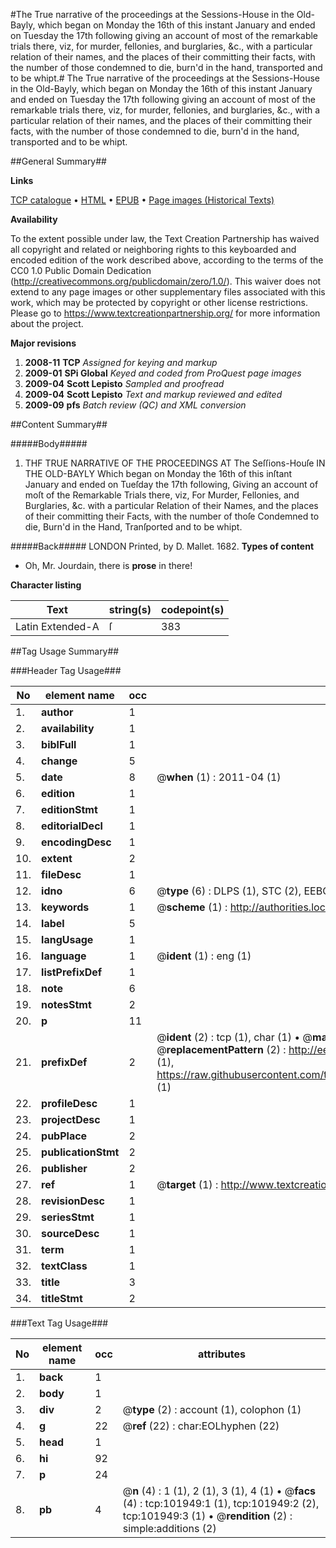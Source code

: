 #The True narrative of the proceedings at the Sessions-House in the Old-Bayly, which began on Monday the 16th of this instant January and ended on Tuesday the 17th following giving an account of most of the remarkable trials there, viz, for murder, fellonies, and burglaries, &c., with a particular relation of their names, and the places of their committing their facts, with the number of those condemned to die, burn'd in the hand, transported and to be whipt.#
The True narrative of the proceedings at the Sessions-House in the Old-Bayly, which began on Monday the 16th of this instant January and ended on Tuesday the 17th following giving an account of most of the remarkable trials there, viz, for murder, fellonies, and burglaries, &c., with a particular relation of their names, and the places of their committing their facts, with the number of those condemned to die, burn'd in the hand, transported and to be whipt.

##General Summary##

**Links**

[TCP catalogue](http://www.ota.ox.ac.uk/tcp/)  • 
[HTML](http://tei.it.ox.ac.uk/tcp/Texts-HTML/free/A63/A63610.html)  • 
[EPUB](http://tei.it.ox.ac.uk/tcp/Texts-EPUB/free/A63/A63610.epub) • 
[Page images (Historical Texts)](https://historicaltexts.jisc.ac.uk/eebo-13801710e)

**Availability**

To the extent possible under law, the Text Creation Partnership has waived all copyright and related or neighboring rights to this keyboarded and encoded edition of the work described above, according to the terms of the CC0 1.0 Public Domain Dedication (http://creativecommons.org/publicdomain/zero/1.0/). This waiver does not extend to any page images or other supplementary files associated with this work, which may be protected by copyright or other license restrictions. Please go to https://www.textcreationpartnership.org/ for more information about the project.

**Major revisions**

1. __2008-11__ __TCP__ *Assigned for keying and markup*
1. __2009-01__ __SPi Global__ *Keyed and coded from ProQuest page images*
1. __2009-04__ __Scott Lepisto__ *Sampled and proofread*
1. __2009-04__ __Scott Lepisto__ *Text and markup reviewed and edited*
1. __2009-09__ __pfs__ *Batch review (QC) and XML conversion*

##Content Summary##

#####Body#####

1. THF TRUE NARRATIVE OF THE PROCEEDINGS AT The Seſſions-Houſe IN THE OLD-BAYLY Which began on Monday the 16th of this inſtant January and ended on Tueſday the 17th following, Giving an account of moſt of the Remarkable Trials there, viz, For Murder, Fellonies, and Burglaries, &c. with a particular Relation of their Names, and the places of their committing their Facts, with the number of thoſe Condemned to die, Burn'd in the Hand, Tranſported and to be whipt.

#####Back#####
LONDON Printed, by D. Mallet. 1682.
**Types of content**

  * Oh, Mr. Jourdain, there is **prose** in there!

**Character listing**


|Text|string(s)|codepoint(s)|
|---|---|---|
|Latin Extended-A|ſ|383|

##Tag Usage Summary##

###Header Tag Usage###

|No|element name|occ|attributes|
|---|---|---|---|
|1.|__author__|1||
|2.|__availability__|1||
|3.|__biblFull__|1||
|4.|__change__|5||
|5.|__date__|8| @__when__ (1) : 2011-04 (1)|
|6.|__edition__|1||
|7.|__editionStmt__|1||
|8.|__editorialDecl__|1||
|9.|__encodingDesc__|1||
|10.|__extent__|2||
|11.|__fileDesc__|1||
|12.|__idno__|6| @__type__ (6) : DLPS (1), STC (2), EEBO-CITATION (1), OCLC (1), VID (1)|
|13.|__keywords__|1| @__scheme__ (1) : http://authorities.loc.gov/ (1)|
|14.|__label__|5||
|15.|__langUsage__|1||
|16.|__language__|1| @__ident__ (1) : eng (1)|
|17.|__listPrefixDef__|1||
|18.|__note__|6||
|19.|__notesStmt__|2||
|20.|__p__|11||
|21.|__prefixDef__|2| @__ident__ (2) : tcp (1), char (1)  •  @__matchPattern__ (2) : ([0-9\-]+):([0-9IVX]+) (1), (.+) (1)  •  @__replacementPattern__ (2) : http://eebo.chadwyck.com/downloadtiff?vid=$1&page=$2 (1), https://raw.githubusercontent.com/textcreationpartnership/Texts/master/tcpchars.xml#$1 (1)|
|22.|__profileDesc__|1||
|23.|__projectDesc__|1||
|24.|__pubPlace__|2||
|25.|__publicationStmt__|2||
|26.|__publisher__|2||
|27.|__ref__|1| @__target__ (1) : http://www.textcreationpartnership.org/docs/. (1)|
|28.|__revisionDesc__|1||
|29.|__seriesStmt__|1||
|30.|__sourceDesc__|1||
|31.|__term__|1||
|32.|__textClass__|1||
|33.|__title__|3||
|34.|__titleStmt__|2||


###Text Tag Usage###

|No|element name|occ|attributes|
|---|---|---|---|
|1.|__back__|1||
|2.|__body__|1||
|3.|__div__|2| @__type__ (2) : account (1), colophon (1)|
|4.|__g__|22| @__ref__ (22) : char:EOLhyphen (22)|
|5.|__head__|1||
|6.|__hi__|92||
|7.|__p__|24||
|8.|__pb__|4| @__n__ (4) : 1 (1), 2 (1), 3 (1), 4 (1)  •  @__facs__ (4) : tcp:101949:1 (1), tcp:101949:2 (2), tcp:101949:3 (1)  •  @__rendition__ (2) : simple:additions (2)|

